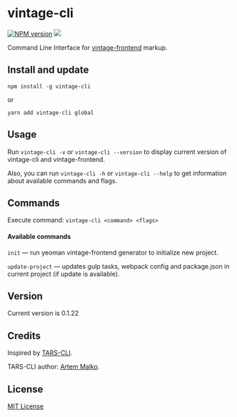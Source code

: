 # vintage-cli

[![NPM version][npm-image]][npm-url]
![][license-url]

Command Line Interface for [vintage-frontend](https://github.com/Vintage-web-production/generator-vintage-frontend) markup.

## Install and update ##

`npm install -g vintage-cli`

or

`yarn add vintage-cli global`

## Usage ##

Run `vintage-cli -v` or `vintage-cli --version` to display current version of vintage-cli and vintage-frontend.

Also, you can run `vintage-cli -h` or `vintage-cli --help` to get information about available commands and flags.

## Commands ##

Execute command: `vintage-cli <command> <flags>`

#### Available commands ####

`init` — run yeoman vintage-frontend generator to initialize new project.

`update-project` — updates gulp tasks, webpack config and package.json in current project (if update is available).

## Version ##

Current version is 0.1.22

## Credits ##

Inspired by [TARS-CLI](https://github.com/tars/tars-cli).

TARS-CLI author: [Artem Malko](https://github.com/artem-malko).

## License ##

[MIT License](https://github.com/Vintage-web-production/vintage-cli/blob/master/LICENSE)

[npm-url]: https://www.npmjs.com/package/vintage-cli
[npm-image]: https://badge.fury.io/js/vintage-cli.svg
[license-url]: https://img.shields.io/npm/l/express.svg